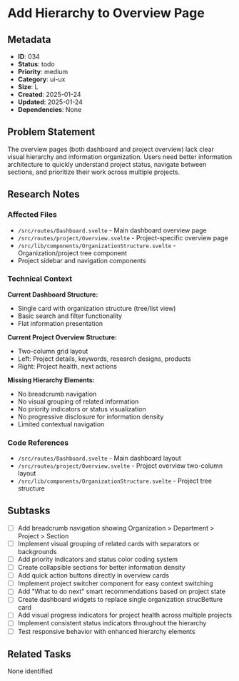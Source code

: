 # Add Hierarchy to Overview Page

## Metadata

- **ID**: 034
- **Status**: todo
- **Priority**: medium
- **Category**: ui-ux
- **Size**: L
- **Created**: 2025-01-24
- **Updated**: 2025-01-24
- **Dependencies**: None

## Problem Statement

The overview pages (both dashboard and project overview) lack clear visual hierarchy and information organization. Users need better information architecture to quickly understand project status, navigate between sections, and prioritize their work across multiple projects.

## Research Notes

### Affected Files

- `/src/routes/Dashboard.svelte` - Main dashboard overview page
- `/src/routes/project/Overview.svelte` - Project-specific overview page
- `/src/lib/components/OrganizationStructure.svelte` - Organization/project tree component
- Project sidebar and navigation components

### Technical Context

**Current Dashboard Structure:**

- Single card with organization structure (tree/list view)
- Basic search and filter functionality
- Flat information presentation

**Current Project Overview Structure:**

- Two-column grid layout
- Left: Project details, keywords, research designs, products
- Right: Project health, next actions

**Missing Hierarchy Elements:**

- No breadcrumb navigation
- No visual grouping of related information
- No priority indicators or status visualization
- No progressive disclosure for information density
- Limited contextual navigation

### Code References

- `/src/routes/Dashboard.svelte` - Main dashboard layout
- `/src/routes/project/Overview.svelte` - Project overview two-column layout
- `/src/lib/components/OrganizationStructure.svelte` - Project tree structure

## Subtasks

- [ ] Add breadcrumb navigation showing Organization > Department > Project > Section
- [ ] Implement visual grouping of related cards with separators or backgrounds
- [ ] Add priority indicators and status color coding system
- [ ] Create collapsible sections for better information density
- [ ] Add quick action buttons directly in overview cards
- [ ] Implement project switcher component for easy context switching
- [ ] Add "What to do next" smart recommendations based on project state
- [ ] Create dashboard widgets to replace single organization strucBetture card
- [ ] Add visual progress indicators for project health across multiple projects
- [ ] Implement consistent status indicators throughout the hierarchy
- [ ] Test responsive behavior with enhanced hierarchy elements

## Related Tasks

None identified
